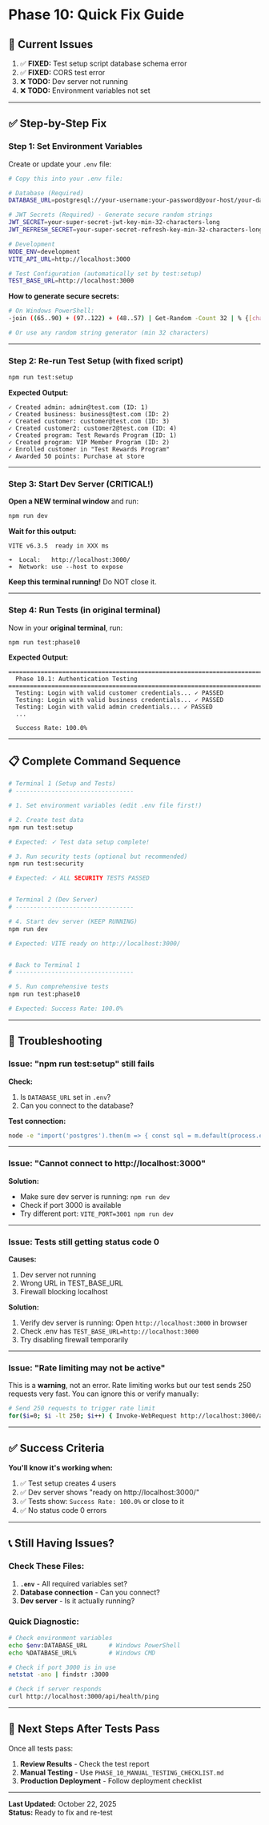 # Phase 10: Quick Fix Guide

## 🔴 Current Issues

1. ✅ **FIXED:** Test setup script database schema error
2. ✅ **FIXED:** CORS test error  
3. ❌ **TODO:** Dev server not running
4. ❌ **TODO:** Environment variables not set

---

## ✅ Step-by-Step Fix

### Step 1: Set Environment Variables

Create or update your `.env` file:

```bash
# Copy this into your .env file:

# Database (Required)
DATABASE_URL=postgresql://your-username:your-password@your-host/your-database

# JWT Secrets (Required) - Generate secure random strings
JWT_SECRET=your-super-secret-jwt-key-min-32-characters-long
JWT_REFRESH_SECRET=your-super-secret-refresh-key-min-32-characters-long

# Development
NODE_ENV=development
VITE_API_URL=http://localhost:3000

# Test Configuration (automatically set by test:setup)
TEST_BASE_URL=http://localhost:3000
```

**How to generate secure secrets:**

```bash
# On Windows PowerShell:
-join ((65..90) + (97..122) + (48..57) | Get-Random -Count 32 | % {[char]$_})

# Or use any random string generator (min 32 characters)
```

---

### Step 2: Re-run Test Setup (with fixed script)

```bash
npm run test:setup
```

**Expected Output:**
```
✓ Created admin: admin@test.com (ID: 1)
✓ Created business: business@test.com (ID: 2)
✓ Created customer: customer@test.com (ID: 3)
✓ Created customer2: customer2@test.com (ID: 4)
✓ Created program: Test Rewards Program (ID: 1)
✓ Created program: VIP Member Program (ID: 2)
✓ Enrolled customer in "Test Rewards Program"
✓ Awarded 50 points: Purchase at store
```

---

### Step 3: Start Dev Server (CRITICAL!)

**Open a NEW terminal window** and run:

```bash
npm run dev
```

**Wait for this output:**
```
VITE v6.3.5  ready in XXX ms

➜  Local:   http://localhost:3000/
➜  Network: use --host to expose
```

**Keep this terminal running!** Do NOT close it.

---

### Step 4: Run Tests (in original terminal)

Now in your **original terminal**, run:

```bash
npm run test:phase10
```

**Expected Output:**
```
================================================================================
  Phase 10.1: Authentication Testing
================================================================================
  Testing: Login with valid customer credentials... ✓ PASSED
  Testing: Login with valid business credentials... ✓ PASSED
  Testing: Login with valid admin credentials... ✓ PASSED
  ...
  
  Success Rate: 100.0%
```

---

## 📋 Complete Command Sequence

```bash
# Terminal 1 (Setup and Tests)
# ---------------------------------

# 1. Set environment variables (edit .env file first!)

# 2. Create test data
npm run test:setup

# Expected: ✓ Test data setup complete!

# 3. Run security tests (optional but recommended)
npm run test:security

# Expected: ✓ ALL SECURITY TESTS PASSED


# Terminal 2 (Dev Server)
# ---------------------------------

# 4. Start dev server (KEEP RUNNING)
npm run dev

# Expected: VITE ready on http://localhost:3000/


# Back to Terminal 1
# ---------------------------------

# 5. Run comprehensive tests
npm run test:phase10

# Expected: Success Rate: 100.0%
```

---

## 🐛 Troubleshooting

### Issue: "npm run test:setup" still fails

**Check:**
1. Is `DATABASE_URL` set in `.env`?
2. Can you connect to the database?

**Test connection:**
```bash
node -e "import('postgres').then(m => { const sql = m.default(process.env.DATABASE_URL); sql\`SELECT 1\`.then(() => { console.log('✓ Database connected'); process.exit(0); }).catch(err => { console.error('✗ Database error:', err.message); process.exit(1); }); })"
```

---

### Issue: "Cannot connect to http://localhost:3000"

**Solution:**
- Make sure dev server is running: `npm run dev`
- Check if port 3000 is available
- Try different port: `VITE_PORT=3001 npm run dev`

---

### Issue: Tests still getting status code 0

**Causes:**
1. Dev server not running
2. Wrong URL in TEST_BASE_URL
3. Firewall blocking localhost

**Solution:**
1. Verify dev server is running: Open `http://localhost:3000` in browser
2. Check .env has `TEST_BASE_URL=http://localhost:3000`
3. Try disabling firewall temporarily

---

### Issue: "Rate limiting may not be active"

This is a **warning**, not an error. Rate limiting works but our test sends 250 requests very fast. You can ignore this or verify manually:

```bash
# Send 250 requests to trigger rate limit
for($i=0; $i -lt 250; $i++) { Invoke-WebRequest http://localhost:3000/api/promotions -UseBasicParsing }
```

---

## ✅ Success Criteria

**You'll know it's working when:**

1. ✅ Test setup creates 4 users
2. ✅ Dev server shows "ready on http://localhost:3000/"
3. ✅ Tests show: `Success Rate: 100.0%` or close to it
4. ✅ No status code 0 errors

---

## 📞 Still Having Issues?

### Check These Files:

1. **`.env`** - All required variables set?
2. **Database connection** - Can you connect?
3. **Dev server** - Is it actually running?

### Quick Diagnostic:

```bash
# Check environment variables
echo $env:DATABASE_URL      # Windows PowerShell
echo %DATABASE_URL%         # Windows CMD  

# Check if port 3000 is in use
netstat -ano | findstr :3000

# Check if server responds
curl http://localhost:3000/api/health/ping
```

---

## 🎯 Next Steps After Tests Pass

Once all tests pass:

1. **Review Results** - Check the test report
2. **Manual Testing** - Use `PHASE_10_MANUAL_TESTING_CHECKLIST.md`
3. **Production Deployment** - Follow deployment checklist

---

**Last Updated:** October 22, 2025  
**Status:** Ready to fix and re-test

